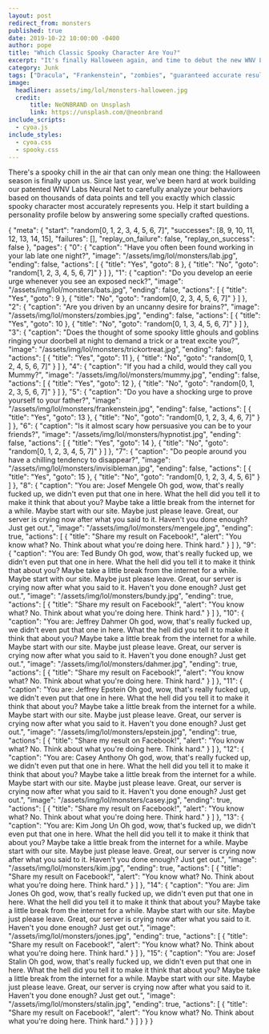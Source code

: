 ```yaml
---
layout: post
redirect_from: monsters
published: true
date: 2019-10-22 10:00:00 -0400
author: pope
title: "Which Classic Spooky Character Are You?"
excerpt: "It's finally Halloween again, and time to debut the new WNV Labs Neural Net which uses thousands of detailed data points to tell you which classic spooky character most accurately represents you!"
category: Junk
tags: ["Dracula", "Frankenstein", "zombies", "guaranteed accurate results", "choose your own adventure", "2spooky4me", "Spooky Behaviors", "spooky scary skeletons", "Halloween"]
image:
  headliner: assets/img/lol/monsters-halloween.jpg
  credit: 
      title: NeONBRAND on Unsplash
      link: https://unsplash.com/@neonbrand
include_scripts:
  - cyoa.js
include_styles:
  - cyoa.css
  - spooky.css
---
```


<link href="https://fonts.googleapis.com/css?family=DM+Serif+Display|Nosifer&display=swap" rel="stylesheet">

There's a spooky chill in the air that can only mean one thing: the Halloween season is finally upon us. Since last year, we've been hard at work building our patented WNV Labs Neural Net to carefully analyze your behaviors based on thousands of data points and tell you exactly which classic spooky character most accurately represents you. Help it start building a personality profile below by answering some specially crafted questions.

<div id="adventure">
{
  "meta": {
    "start": "random[0, 1, 2, 3, 4, 5, 6, 7]",
    "successes": [8, 9, 10, 11, 12, 13, 14, 15],
    "failures": [],
    "replay_on_failure": false,
    "replay_on_success": false
  },
  "pages": {
    "0": {
      "caption": "Have you often been found <span class=\"spooky\">working in your lab late one night</span>?",
      "image": "/assets/img/lol/monsters/lab.jpg",
      "ending": false,
      "actions": [
        {
          "title": "Yes",
          "goto": 8
        },
        {
          "title": "No",
          "goto": "random[1, 2, 3, 4, 5, 6, 7]"
        }
      ]
    },
    "1": {
      "caption": "Do you develop an <span class=\"spooky\">eerie urge</span> whenever you see an <span class=\"spooky\">exposed neck</span>?",
      "image": "/assets/img/lol/monsters/bats.jpg",
      "ending": false,
      "actions": [
        {
          "title": "Yes",
          "goto": 9
        },
        {
          "title": "No",
          "goto": "random[0, 2, 3, 4, 5, 6, 7]"
        }
      ]
    },
    "2": {
      "caption": "Are you driven by an <span class=\"spooky\">uncanny desire for brains</span>?",
      "image": "/assets/img/lol/monsters/zombies.jpg",
      "ending": false,
      "actions": [
        {
          "title": "Yes",
          "goto": 10
        },
        {
          "title": "No",
          "goto": "random[0, 1, 3, 4, 5, 6, 7]"
        }
      ]
    },
    "3": {
      "caption": "Does the thought of some <span class=\"spooky\">spooky little ghouls and goblins</span> ringing your doorbell at night to demand a <span class=\"spooky\">trick or a treat</span> excite you?",
      "image": "/assets/img/lol/monsters/trickortreat.jpg",
      "ending": false,
      "actions": [
        {
          "title": "Yes",
          "goto": 11
        },
        {
          "title": "No",
          "goto": "random[0, 1, 2, 4, 5, 6, 7]"
        }
      ]
    },
    "4": {
      "caption": "If you had a child, would they call you <span class=\"spooky\">Mummy</span>?",
      "image": "/assets/img/lol/monsters/mummy.jpg",
      "ending": false,
      "actions": [
        {
          "title": "Yes",
          "goto": 12
        },
        {
          "title": "No",
          "goto": "random[0, 1, 2, 3, 5, 6, 7]"
        }
      ]
    },
    "5": {
      "caption": "Do you have a <span class=\"spooky\">shocking urge</span> to prove yourself to your father?",
      "image": "/assets/img/lol/monsters/frankenstein.jpg",
      "ending": false,
      "actions": [
        {
          "title": "Yes",
          "goto": 13
        },
        {
          "title": "No",
          "goto": "random[0, 1, 2, 3, 4, 6, 7]"
        }
      ]
    },
    "6": {
      "caption": "Is it almost <span class=\"spooky\">scary</span> how persuasive you can be to your friends?",
      "image": "/assets/img/lol/monsters/hypnotist.jpg",
      "ending": false,
      "actions": [
        {
          "title": "Yes",
          "goto": 14
        },
        {
          "title": "No",
          "goto": "random[0, 1, 2, 3, 4, 5, 7]"
        }
      ]
    },
    "7": {
      "caption": "Do people around you have a <span class=\"spooky\">chilling</span> tendency to <span class=\"spooky\">disappear</span>?",
      "image": "/assets/img/lol/monsters/invisibleman.jpg",
      "ending": false,
      "actions": [
        {
          "title": "Yes",
          "goto": 15
        },
        {
          "title": "No",
          "goto": "random[0, 1, 2, 3, 4, 5, 6]"
        }
      ]
    },
    "8": {
      "caption": "<span class=\"unspooky\">You are: Josef Mengele</span> Oh god, wow, that's really fucked up, we didn't even put that one in here. What the hell did you tell it to make it think that about you? Maybe take a little break from the internet for a while. Maybe start with our site. Maybe just please leave. Great, our server is crying now after what you said to it. Haven't you done enough? Just get out.",
      "image": "/assets/img/lol/monsters/mengele.jpg",
      "ending": true,
      "actions": [
        {
          "title": "Share my result on Facebook!",
          "alert": "You know what? No. Think about what you're doing here. Think hard."
        }
      ]
    },
    "9": {
      "caption": "<span class=\"unspooky\">You are: Ted Bundy</span> Oh god, wow, that's really fucked up, we didn't even put that one in here. What the hell did you tell it to make it think that about you? Maybe take a little break from the internet for a while. Maybe start with our site. Maybe just please leave. Great, our server is crying now after what you said to it. Haven't you done enough? Just get out.",
      "image": "/assets/img/lol/monsters/bundy.jpg",
      "ending": true,
      "actions": [
        {
          "title": "Share my result on Facebook!",
          "alert": "You know what? No. Think about what you're doing here. Think hard."
        }
      ]
    },
    "10": {
      "caption": "<span class=\"unspooky\">You are: Jeffrey Dahmer</span> Oh god, wow, that's really fucked up, we didn't even put that one in here. What the hell did you tell it to make it think that about you? Maybe take a little break from the internet for a while. Maybe start with our site. Maybe just please leave. Great, our server is crying now after what you said to it. Haven't you done enough? Just get out.",
      "image": "/assets/img/lol/monsters/dahmer.jpg",
      "ending": true,
      "actions": [
        {
          "title": "Share my result on Facebook!",
          "alert": "You know what? No. Think about what you're doing here. Think hard."
        }
      ]
    },
    "11": {
      "caption": "<span class=\"unspooky\">You are: Jeffrey Epstein</span> Oh god, wow, that's really fucked up, we didn't even put that one in here. What the hell did you tell it to make it think that about you? Maybe take a little break from the internet for a while. Maybe start with our site. Maybe just please leave. Great, our server is crying now after what you said to it. Haven't you done enough? Just get out.",
      "image": "/assets/img/lol/monsters/epstein.jpg",
      "ending": true,
      "actions": [
        {
          "title": "Share my result on Facebook!",
          "alert": "You know what? No. Think about what you're doing here. Think hard."
        }
      ]
    },
    "12": {
      "caption": "<span class=\"unspooky\">You are: Casey Anthony</span> Oh god, wow, that's really fucked up, we didn't even put that one in here. What the hell did you tell it to make it think that about you? Maybe take a little break from the internet for a while. Maybe start with our site. Maybe just please leave. Great, our server is crying now after what you said to it. Haven't you done enough? Just get out.",
      "image": "/assets/img/lol/monsters/casey.jpg",
      "ending": true,
      "actions": [
        {
          "title": "Share my result on Facebook!",
          "alert": "You know what? No. Think about what you're doing here. Think hard."
        }
      ]
    },
    "13": {
      "caption": "<span class=\"unspooky\">You are: Kim Jong Un</span> Oh god, wow, that's fucked up, we didn't even put that one in here. What the hell did you tell it to make it think that about you? Maybe take a little break from the internet for a while. Maybe start with our site. Maybe just please leave. Great, our server is crying now after what you said to it. Haven't you done enough? Just get out.",
      "image": "/assets/img/lol/monsters/kim.jpg",
      "ending": true,
      "actions": [
        {
          "title": "Share my result on Facebook!",
          "alert": "You know what? No. Think about what you're doing here. Think hard."
        }
      ]
    },
    "14": {
      "caption": "<span class=\"unspooky\">You are: Jim Jones</span> Oh god, wow, that's really fucked up, we didn't even put that one in here. What the hell did you tell it to make it think that about you? Maybe take a little break from the internet for a while. Maybe start with our site. Maybe just please leave. Great, our server is crying now after what you said to it. Haven't you done enough? Just get out.",
      "image": "/assets/img/lol/monsters/jones.jpg",
      "ending": true,
      "actions": [
        {
          "title": "Share my result on Facebook!",
          "alert": "You know what? No. Think about what you're doing here. Think hard."
        }
      ]
    },
    "15": {
      "caption": "<span class=\"unspooky\">You are: Josef Stalin</span> Oh god, wow, that's really fucked up, we didn't even put that one in here. What the hell did you tell it to make it think that about you? Maybe take a little break from the internet for a while. Maybe start with our site. Maybe just please leave. Great, our server is crying now after what you said to it. Haven't you done enough? Just get out.",
      "image": "/assets/img/lol/monsters/stalin.jpg",
      "ending": true,
      "actions": [
        {
          "title": "Share my result on Facebook!",
          "alert": "You know what? No. Think about what you're doing here. Think hard."
        }
      ]
    }
  }
}
</div>